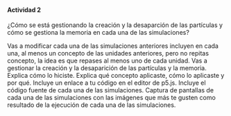 #### Actividad 2

¿Cómo se está gestionando la creación y la desaparción de las partículas y cómo se gestiona la memoria en cada una de las simulaciones?

Vas a modificar cada una de las simulaciones anteriores incluyen en cada una, al menos un concepto de las unidades anteriores, pero no repitas concepto, la idea es que repases al menos uno de cada unidad.
Vas a gestionar la creación y la desaparición de las partículas y la memoria. Explica cómo lo hiciste.
Explica qué concepto aplicaste, cómo lo aplicaste y por qué.
Incluye un enlace a tu código en el editor de p5.js.
Incluye el código fuente de cada una de las simulaciones.
Captura de pantallas de cada una de las simulaciones con las imágenes que más te gusten como resultado de la ejecución de cada una de las simulaciones.

